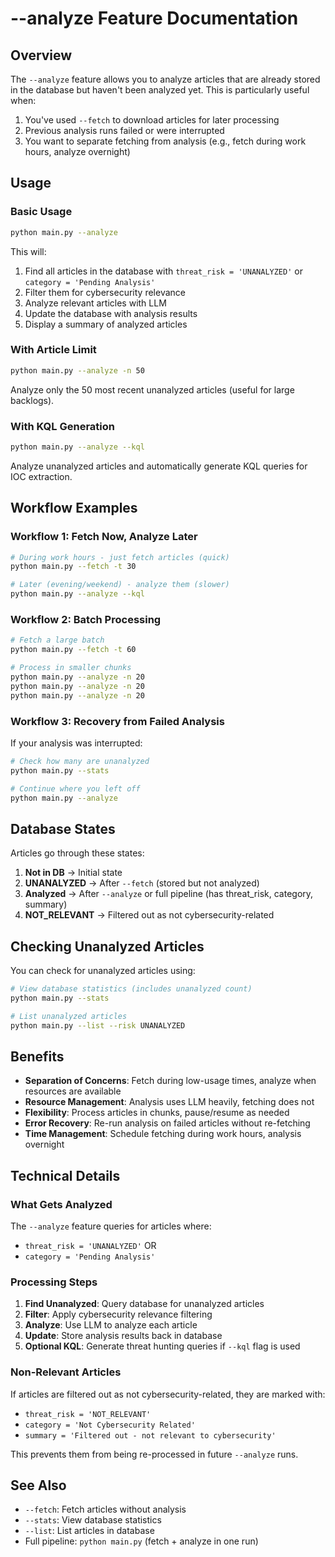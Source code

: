 # --analyze Feature Documentation

## Overview

The `--analyze` feature allows you to analyze articles that are already stored in the database but haven't been analyzed yet. This is particularly useful when:

1. You've used `--fetch` to download articles for later processing
2. Previous analysis runs failed or were interrupted
3. You want to separate fetching from analysis (e.g., fetch during work hours, analyze overnight)

## Usage

### Basic Usage

```bash
python main.py --analyze
```

This will:
1. Find all articles in the database with `threat_risk = 'UNANALYZED'` or `category = 'Pending Analysis'`
2. Filter them for cybersecurity relevance
3. Analyze relevant articles with LLM
4. Update the database with analysis results
5. Display a summary of analyzed articles

### With Article Limit

```bash
python main.py --analyze -n 50
```

Analyze only the 50 most recent unanalyzed articles (useful for large backlogs).

### With KQL Generation

```bash
python main.py --analyze --kql
```

Analyze unanalyzed articles and automatically generate KQL queries for IOC extraction.

## Workflow Examples

### Workflow 1: Fetch Now, Analyze Later

```bash
# During work hours - just fetch articles (quick)
python main.py --fetch -t 30

# Later (evening/weekend) - analyze them (slower)
python main.py --analyze --kql
```

### Workflow 2: Batch Processing

```bash
# Fetch a large batch
python main.py --fetch -t 60

# Process in smaller chunks
python main.py --analyze -n 20
python main.py --analyze -n 20
python main.py --analyze -n 20
```

### Workflow 3: Recovery from Failed Analysis

If your analysis was interrupted:

```bash
# Check how many are unanalyzed
python main.py --stats

# Continue where you left off
python main.py --analyze
```

## Database States

Articles go through these states:

1. **Not in DB** → Initial state
2. **UNANALYZED** → After `--fetch` (stored but not analyzed)
3. **Analyzed** → After `--analyze` or full pipeline (has threat_risk, category, summary)
4. **NOT_RELEVANT** → Filtered out as not cybersecurity-related

## Checking Unanalyzed Articles

You can check for unanalyzed articles using:

```bash
# View database statistics (includes unanalyzed count)
python main.py --stats

# List unanalyzed articles
python main.py --list --risk UNANALYZED
```

## Benefits

- **Separation of Concerns**: Fetch during low-usage times, analyze when resources are available
- **Resource Management**: Analysis uses LLM heavily, fetching does not
- **Flexibility**: Process articles in chunks, pause/resume as needed
- **Error Recovery**: Re-run analysis on failed articles without re-fetching
- **Time Management**: Schedule fetching during work hours, analysis overnight

## Technical Details

### What Gets Analyzed

The `--analyze` feature queries for articles where:
- `threat_risk = 'UNANALYZED'` OR
- `category = 'Pending Analysis'`

### Processing Steps

1. **Find Unanalyzed**: Query database for unanalyzed articles
2. **Filter**: Apply cybersecurity relevance filtering
3. **Analyze**: Use LLM to analyze each article
4. **Update**: Store analysis results back in database
5. **Optional KQL**: Generate threat hunting queries if `--kql` flag is used

### Non-Relevant Articles

If articles are filtered out as not cybersecurity-related, they are marked with:
- `threat_risk = 'NOT_RELEVANT'`
- `category = 'Not Cybersecurity Related'`
- `summary = 'Filtered out - not relevant to cybersecurity'`

This prevents them from being re-processed in future `--analyze` runs.

## See Also

- `--fetch`: Fetch articles without analysis
- `--stats`: View database statistics
- `--list`: List articles in database
- Full pipeline: `python main.py` (fetch + analyze in one run)
